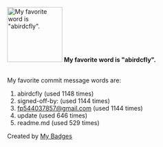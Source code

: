 <img src="https://github.com/my-badges/my-badges/blob/master/src/all-badges/favorite-word/favorite-word.png?raw=true" alt="My favorite word is &quot;abirdcfly&quot;." title="My favorite word is &quot;abirdcfly&quot;." width="128">
<strong>My favorite word is &quot;abirdcfly&quot;.</strong>
<br><br>

My favorite commit message words are:

1. abirdcfly (used 1148 times)
2. signed-off-by: (used 1144 times)
3. <fp544037857@gmail.com> (used 1144 times)
4. update (used 646 times)
5. readme.md (used 529 times)


Created by <a href="https://github.com/my-badges/my-badges">My Badges</a>